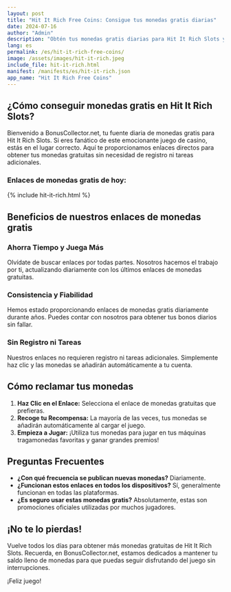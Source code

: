 ```yaml
---
layout: post
title: "Hit It Rich Free Coins: Consigue tus monedas gratis diarias"
date: 2024-07-16
author: "Admin"
description: "Obtén tus monedas gratis diarias para Hit It Rich Slots y sigue jugando sin gastar dinero."
lang: es
permalink: /es/hit-it-rich-free-coins/
image: /assets/images/hit-it-rich.jpeg
include_file: hit-it-rich.html
manifest: /manifests/es/hit-it-rich.json
app_name: "Hit It Rich Free Coins"
---
```


## ¿Cómo conseguir monedas gratis en Hit It Rich Slots?

Bienvenido a BonusCollector.net, tu fuente diaria de monedas gratis para Hit It Rich Slots. Si eres fanático de este emocionante juego de casino, estás en el lugar correcto. Aquí te proporcionamos enlaces directos para obtener tus monedas gratuitas sin necesidad de registro ni tareas adicionales.

### Enlaces de monedas gratis de hoy:

{% include hit-it-rich.html %}

## Beneficios de nuestros enlaces de monedas gratis

### Ahorra Tiempo y Juega Más
Olvídate de buscar enlaces por todas partes. Nosotros hacemos el trabajo por ti, actualizando diariamente con los últimos enlaces de monedas gratuitas.

### Consistencia y Fiabilidad
Hemos estado proporcionando enlaces de monedas gratis diariamente durante años. Puedes contar con nosotros para obtener tus bonos diarios sin fallar.

### Sin Registro ni Tareas
Nuestros enlaces no requieren registro ni tareas adicionales. Simplemente haz clic y las monedas se añadirán automáticamente a tu cuenta.

## Cómo reclamar tus monedas

1. **Haz Clic en el Enlace:** Selecciona el enlace de monedas gratuitas que prefieras.
2. **Recoge tu Recompensa:** La mayoría de las veces, tus monedas se añadirán automáticamente al cargar el juego.
3. **Empieza a Jugar:** ¡Utiliza tus monedas para jugar en tus máquinas tragamonedas favoritas y ganar grandes premios!

## Preguntas Frecuentes

- **¿Con qué frecuencia se publican nuevas monedas?** Diariamente.
- **¿Funcionan estos enlaces en todos los dispositivos?** Sí, generalmente funcionan en todas las plataformas.
- **¿Es seguro usar estas monedas gratis?** Absolutamente, estas son promociones oficiales utilizadas por muchos jugadores.

## ¡No te lo pierdas!

Vuelve todos los días para obtener más monedas gratuitas de Hit It Rich Slots. Recuerda, en BonusCollector.net, estamos dedicados a mantener tu saldo lleno de monedas para que puedas seguir disfrutando del juego sin interrupciones.

¡Feliz juego!